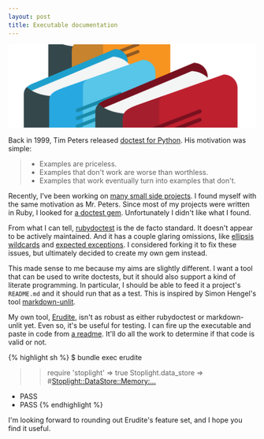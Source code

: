```yaml
---
layout: post
title: Executable documentation
---
```


![Erudite logo](/static/images/erudite.png)

Back in 1999, Tim Peters released [doctest for Python](https://groups.google.com/forum/#!msg/comp.lang.python/DfzH5Nrt05E/Yyd3s7fPVxwJ).
His motivation was simple:

> - Examples are priceless.
> - Examples that don't work are worse than worthless.
> - Examples that work eventually turn into examples that don't.

Recently, I've been working on [many small side projects](http://taylor.fausak.me/about/#projects).
I found myself with the same motivation as Mr. Peters.
Since most of my projects were written in Ruby,
I looked for [a doctest gem](https://rubygems.org/search?query=doctest).
Unfortunately I didn't like what I found.

From what I can tell, [rubydoctest](https://github.com/tablatom/rubydoctest) is the de facto standard.
It doesn't appear to be actively maintained.
And it has a couple glaring omissions, like [ellipsis wildcards](https://github.com/tablatom/rubydoctest/issues/9) and [expected exceptions](https://github.com/tablatom/rubydoctest/issues/10).
I considered forking it to fix these issues,
but ultimately decided to create my own gem instead.

This made sense to me because my aims are slightly different.
I want a tool that can be used to write doctests,
but it should also support a kind of literate programming.
In particular, I should be able to feed it a project's `README.md` and it should run that as a test.
This is inspired by Simon Hengel's tool [markdown-unlit](https://github.com/sol/markdown-unlit).

My own tool, [Erudite](http://taylor.fausak.me/erudite/), isn't as robust as either rubydoctest or markdown-unlit yet.
Even so, it's be useful for testing.
I can fire up the executable and paste in code from [a readme](https://github.com/orgsync/stoplight/blob/v0.4.0/README.md#setup).
It'll do all the work to determine if that code is valid or not.

{% highlight sh %}
$ bundle exec erudite
>> require 'stoplight'
=> true
>> Stoplight.data_store
=> #<Stoplight::DataStore::Memory:...>
- PASS
- PASS
{% endhighlight %}

I'm looking forward to rounding out Erudite's feature set,
and I hope you find it useful.

